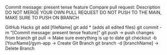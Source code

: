 Commit message: present tense feature
Compare pull request: Description
DO NOT MERGE YOUR OWN PULL REQUEST
DO NOT PUSH TO THE MAIN, MAKE SURE TO PUSH ON BRANCH

GitHub Hacks
git add [fileName] 
git add * (adds all edited files)
git commit -m “[Commit message: present tense feature]”
git push -> push changes from branch 
git pull -> Make sure everything is up to date
git checkout -b [YourName]/gym-app -> Create Git Branch
git branch -d [branchName] -> Delete Branch
